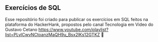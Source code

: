 ## Exercícios de SQL ##

Esse repositório foi criado para publicar os exercícios em SQL feitos na plataforma do HackerHank, propostos pelo canal Tecnologia em Video do Gustavo Cetano https://www.youtube.com/playlist?list=PLylCwvNCtoanzMaQH9u_Bsx2lKs12GTKZ
🚀
